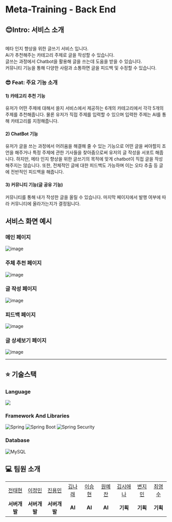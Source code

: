 # Meta-Training - Back End

## 😊Intro: 서비스 소개
<br/>
메타 인지 향상을 위한 글쓰기 서비스 입니다.<br/>
Ai가 추천해주는 카테고리 주제로 글을 작성할 수 있습니다.<br/>
글쓰는 과정에서 Chatbot을 활용해 글을 쓰는데 도움을 받을 수 있습니다. <br/>
커뮤니티 기능을 통해 다양한 사람과 소통하면 글을 피드백 및 수정할 수 있습니다.


### 😎 Feat: 주요 기능 소개

#### 1) 카테고리 추천 기능
유저가 어떤 주제에 대해서 쓸지 서비스에서 제공하는 6개의 카테고리에서 각각 5개의 주제를 추천해줍니다.
물론 유저가 직접 주제를 입력할 수 있으며 입력한 주제는 AI를 통해 카테고리를 지정해줍니다.

#### 2) ChatBot 기능
유저가 글을 쓰는 과정에서 어려움을 해결해 줄 수 있는 기능으로
어떤 글을 써야할지 조언을 해주거나 특정 주제에 관한 기사들을 찾아줌으로써 유저의 글 작성을 서포트 해줍니다.
하지만, 메타 인지 향상을 위한 글쓰기의 목적에 맞게 chatbot이 직접 글을 작성해주지는 않습니다.
또한, 전체적인 글에 대한 피드백도 가능하며 이는 오타 추출 등 글에 전반적인 피드백을 해줍니다.

#### 3) 커뮤니티 기능(글 공유 기능)
커뮤니티를 통해 내가 작성한 글을 올릴 수 있습니다. 마지막 페이지에서 발행 여부에 따라 커뮤니티에 올라가는지가 결정됩니다.


## 서비스 화면 예시
### 메인 페이지
![image](https://github.com/SEP-proj/back-end/assets/136034038/7065884a-f4a6-4d36-99ef-f6ffc9468462)

### 주체 추천 페이지
![image](https://github.com/SEP-proj/back-end/assets/136034038/4d8841c5-5777-4155-b8a5-5e037c7b8e3d)

### 글 작성 페이지
![image](https://github.com/SEP-proj/back-end/assets/136034038/48f3bd15-4255-4858-ad72-be18b0686fb5)

### 피드백 페이지
![image](https://github.com/SEP-proj/back-end/assets/136034038/17f16ef0-d31c-4042-8c2c-cf13106a4b99)

### 글 상세보기 페이지
![image](https://github.com/SEP-proj/back-end/assets/136034038/0211bfe6-0dbc-4af5-a823-5580e6c2da61)


***

## ⭐️ 기술스택
### Language
<img src="https://img.shields.io/badge/java-007396?style=for-the-badge&logo=java&logoColor=white"> 

### Framework And Libraries
![Spring](https://img.shields.io/static/v1?style=for-the-badge&message=Spring&color=6DB33F&logo=Spring&logoColor=FFFFFF&label=)
![Spring Boot](https://img.shields.io/static/v1?style=for-the-badge&message=Spring+Boot&color=6DB33F&logo=Spring+Boot&logoColor=FFFFFF&label=)
![Spring Security](https://img.shields.io/static/v1?style=for-the-badge&message=Spring+Security&color=6DB33F&logo=Spring+Security&logoColor=FFFFFF&label=)

### Database
![MySQL](https://img.shields.io/badge/mysql-%2300f.svg?style=for-the-badge&logo=mysql&logoColor=white)



## 💻 팀원 소개

<table>

  <tr>
    <td align="center"><a href="https://github.com/JeonTaeHyeon" target='_blank'>전태현</a></td>
    <td align="center"><a href="https://github.com/jiwon11" target='_blank'>이정민</a></td>
    <td align="center"><a href="https://github.com/CodeJugller" target='_blank'>진용민</a></td>
    <td align="center"><a href="https://github.com/narae3759" target='_blank'>김나래</a></td>
    <td align="center"><a href="https://github.com/Blessian" target='_blank'>이승현</a></td>
    <td align="center"><a href="https://github.com/yechan-9208" target='_blank'>원예찬</a></td>
    <td align="center"><a href="" target='_blank'>김시애나</a></td>
    <td align="center"><a href="" target='_blank'>변지민</a></td>
    <td align="center"><a href="" target='_blank'>최영수</a></td>
  </tr>

  <tr>
    <td align="center"><b>서버개발</b></td>
    <td align="center"><b>서버개발</b></td>
    <td align="center"><b>서버개발</b></td>
    <td align="center"><b>AI</b></td>
    <td align="center"><b>AI</b></td>
    <td align="center"><b>AI</b></td>
    <td align="center"><b>기획</b></td>
    <td align="center"><b>기획</b></td>
    <td align="center"><b>기획</b></td>
  </tr>

</table>

<br>



<br>
